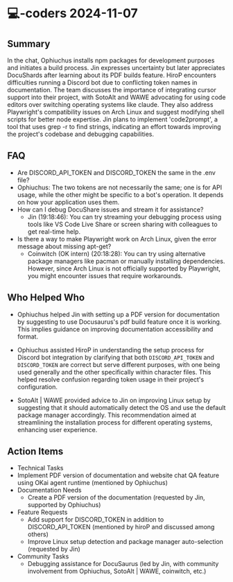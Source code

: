 # 💻-coders 2024-11-07

## Summary
 In the chat, Ophiuchus installs npm packages for development purposes and initiates a build process. Jin expresses uncertainty but later appreciates DocuShards after learning about its PDF builds feature. HiroP encounters difficulties running a Discord bot due to conflicting token names in documentation. The team discusses the importance of integrating cursor support into their project, with SotoAlt and WAWE advocating for using code editors over switching operating systems like claude. They also address Playwright's compatibility issues on Arch Linux and suggest modifying shell scripts for better node expertise. Jin plans to implement 'code2prompt', a tool that uses grep -r to find strings, indicating an effort towards improving the project's codebase and debugging capabilities.

## FAQ
 - Are DISCORD_API_TOKEN and DISCORD_TOKEN the same in the .env file?
  - Ophiuchus: The two tokens are not necessarily the same; one is for API usage, while the other might be specific to a bot's operation. It depends on how your application uses them.
- How can I debug DocuShare issues and stream it for assistance?
  - Jin (19:18:46): You can try streaming your debugging process using tools like VS Code Live Share or screen sharing with colleagues to get real-time help.
- Is there a way to make Playwright work on Arch Linux, given the error message about missing apt-get?
  - Coinwitch (OK intern) (20:18:28): You can try using alternative package managers like pacman or manually installing dependencies. However, since Arch Linux is not officially supported by Playwright, you might encounter issues that require workarounds.

## Who Helped Who
 - Ophiuchus helped Jin with setting up a PDF version for documentation by suggesting to use Docusaurus's pdf build feature once it is working. This implies guidance on improving documentation accessibility and format.

- Ophiuchus assisted HiroP in understanding the setup process for Discord bot integration by clarifying that both `DISCORD_API_TOKEN` and `DISCORD_TOKEN` are correct but serve different purposes, with one being used generally and the other specifically within character files. This helped resolve confusion regarding token usage in their project's configuration.

- SotoAlt | WAWE provided advice to Jin on improving Linux setup by suggesting that it should automatically detect the OS and use the default package manager accordingly. This recommendation aimed at streamlining the installation process for different operating systems, enhancing user experience.

## Action Items
 - Technical Tasks
  - Implement PDF version of documentation and website chat QA feature using OKai agent runtime (mentioned by Ophiuchus)
- Documentation Needs
  - Create a PDF version of the documentation (requested by Jin, supported by Ophiuchus)
- Feature Requests
  - Add support for DISCORD_TOKEN in addition to DISCORD_API_TOKEN (mentioned by hiroP and discussed among others)
  - Improve Linux setup detection and package manager auto-selection (requested by Jin)
- Community Tasks
  - Debugging assistance for DocuSaurus (led by Jin, with community involvement from Ophiuchus, SotoAlt | WAWE, coinwitch, etc.)

